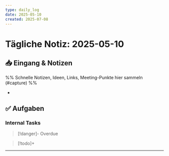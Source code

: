 ```yaml
---
type: daily_log
date: 2025-05-10
created: 2025-07-08
---
```


# Tägliche Notiz: 2025-05-10

## 📥 Eingang & Notizen

%% Schnelle Notizen, Ideen, Links, Meeting-Punkte hier sammeln (#capture) %%

*

## ✅ Aufgaben

### Internal Tasks

> [!danger]- Overdue
>

> [!todo]+
>

---
